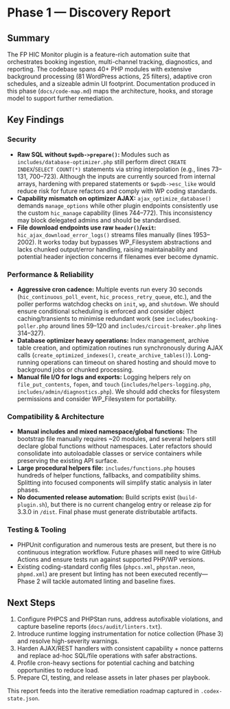 # Phase 1 — Discovery Report

## Summary
The FP HIC Monitor plugin is a feature-rich automation suite that orchestrates booking ingestion, multi-channel tracking, diagnostics, and reporting. The codebase spans 40+ PHP modules with extensive background processing (81 WordPress actions, 25 filters), adaptive cron schedules, and a sizeable admin UI footprint. Documentation produced in this phase (`docs/code-map.md`) maps the architecture, hooks, and storage model to support further remediation.

## Key Findings
### Security
* **Raw SQL without `$wpdb->prepare()`:** Modules such as `includes/database-optimizer.php` still perform direct `CREATE INDEX`/`SELECT COUNT(*)` statements via string interpolation (e.g., lines 73–131, 700–723). Although the inputs are currently sourced from internal arrays, hardening with prepared statements or `$wpdb->esc_like` would reduce risk for future refactors and comply with WP coding standards.
* **Capability mismatch on optimizer AJAX:** `ajax_optimize_database()` demands `manage_options` while other plugin endpoints consistently use the custom `hic_manage` capability (lines 744–772). This inconsistency may block delegated admins and should be standardised.
* **File download endpoints use raw `header()`/`exit`:** `hic_ajax_download_error_logs()` streams files manually (lines 1953–2002). It works today but bypasses WP_Filesystem abstractions and lacks chunked output/error handling, raising maintainability and potential header injection concerns if filenames ever become dynamic.

### Performance & Reliability
* **Aggressive cron cadence:** Multiple events run every 30 seconds (`hic_continuous_poll_event`, `hic_process_retry_queue`, etc.), and the poller performs watchdog checks on `init`, `wp`, and `shutdown`. We should ensure conditional scheduling is enforced and consider object caching/transients to minimise redundant work (see `includes/booking-poller.php` around lines 59–120 and `includes/circuit-breaker.php` lines 314–327).
* **Database optimizer heavy operations:** Index management, archive table creation, and optimization routines run synchronously during AJAX calls (`create_optimized_indexes()`, `create_archive_tables()`). Long-running operations can timeout on shared hosting and should move to background jobs or chunked processing.
* **Manual file I/O for logs and exports:** Logging helpers rely on `file_put_contents`, `fopen`, and `touch` (`includes/helpers-logging.php`, `includes/admin/diagnostics.php`). We should add checks for filesystem permissions and consider WP_Filesystem for portability.

### Compatibility & Architecture
* **Manual includes and mixed namespace/global functions:** The bootstrap file manually requires ~20 modules, and several helpers still declare global functions without namespaces. Later refactors should consolidate into autoloadable classes or service containers while preserving the existing API surface.
* **Large procedural helpers file:** `includes/functions.php` houses hundreds of helper functions, fallbacks, and compatibility shims. Splitting into focused components will simplify static analysis in later phases.
* **No documented release automation:** Build scripts exist (`build-plugin.sh`), but there is no current changelog entry or release zip for 3.3.0 in `/dist`. Final phase must generate distributable artifacts.

### Testing & Tooling
* PHPUnit configuration and numerous tests are present, but there is no continuous integration workflow. Future phases will need to wire GitHub Actions and ensure tests run against supported PHP/WP versions.
* Existing coding-standard config files (`phpcs.xml`, `phpstan.neon`, `phpmd.xml`) are present but linting has not been executed recently—Phase 2 will tackle automated linting and baseline fixes.

## Next Steps
1. Configure PHPCS and PHPStan runs, address autofixable violations, and capture baseline reports (`docs/audit/linters.txt`).
2. Introduce runtime logging instrumentation for notice collection (Phase 3) and resolve high-severity warnings.
3. Harden AJAX/REST handlers with consistent capability + nonce patterns and replace ad-hoc SQL/file operations with safer abstractions.
4. Profile cron-heavy sections for potential caching and batching opportunities to reduce load.
5. Prepare CI, testing, and release assets in later phases per playbook.

This report feeds into the iterative remediation roadmap captured in `.codex-state.json`.
